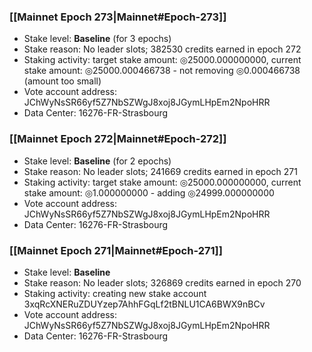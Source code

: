 ### [[Mainnet Epoch 273|Mainnet#Epoch-273]]
* Stake level: **Baseline** (for 3 epochs)
* Stake reason: No leader slots; 382530 credits earned in epoch 272
* Staking activity: target stake amount: ◎25000.000000000, current stake amount: ◎25000.000466738 - not removing ◎0.000466738 (amount too small)
* Vote account address: JChWyNsSR66yf5Z7NbSZWgJ8xoj8JGymLHpEm2NpoHRR
* Data Center: 16276-FR-Strasbourg
### [[Mainnet Epoch 272|Mainnet#Epoch-272]]
* Stake level: **Baseline** (for 2 epochs)
* Stake reason: No leader slots; 241669 credits earned in epoch 271
* Staking activity: target stake amount: ◎25000.000000000, current stake amount: ◎1.000000000 - adding ◎24999.000000000
* Vote account address: JChWyNsSR66yf5Z7NbSZWgJ8xoj8JGymLHpEm2NpoHRR
* Data Center: 16276-FR-Strasbourg
### [[Mainnet Epoch 271|Mainnet#Epoch-271]]
* Stake level: **Baseline**
* Stake reason: No leader slots; 326869 credits earned in epoch 270
* Staking activity: creating new stake account 3xqRcXNERuZDUYzep7AhhFGqLf2tBNLU1CA6BWX9nBCv
* Vote account address: JChWyNsSR66yf5Z7NbSZWgJ8xoj8JGymLHpEm2NpoHRR
* Data Center: 16276-FR-Strasbourg
